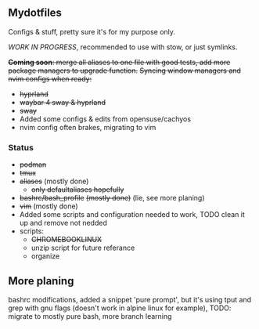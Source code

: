 Mydotfiles
---
Configs & stuff, pretty sure it's for my purpose only.

*WORK IN PROGRESS*, recommended to use with stow, or just symlinks.

~~**Coming soon**: merge all aliases to one file with good tests, add more package managers to upgrade function.~~
~~Syncing window managers and nvim configs when ready:~~

* ~~hyprland~~
* ~~waybar 4 sway & hyprland~~
* ~~sway~~
* Added some configs & edits from opensuse/cachyos
* nvim config often brakes, migrating to vim

### Status
* ~~podman~~
* ~~tmux~~
* ~~aliases~~ (mostly done)
  + ~~only defaultaliases hopefully~~
*  ~~bashrc/bash_profile~~ ~~(mostly done)~~ (lie, see more planing)
* ~~vim~~ (mostly done)
* Added some scripts and configuration needed to work, TODO clean it up and remove not nedded
* scripts:
  + ~~CHROMEBOOKLINUX~~
  + unzip script for future referance
  + organize

## More planing
bashrc modifications, added a snippet 'pure prompt', but it's using tput and grep with gnu flags (doesn't work in alpine linux for example), TODO: migrate to mostly pure bash, more branch learning